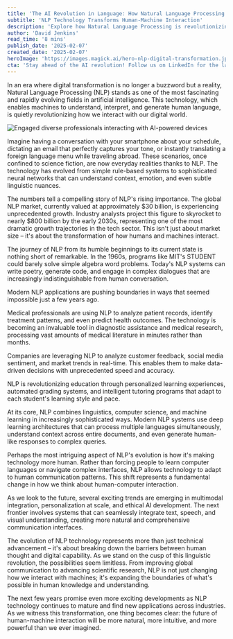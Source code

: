 ```yaml
---
title: 'The AI Revolution in Language: How Natural Language Processing is Reshaping Our Digital World'
subtitle: 'NLP Technology Transforms Human-Machine Interaction'
description: 'Explore how Natural Language Processing is revolutionizing digital interactions, enhancing communication and offering unprecedented market potential with predictions of a $800 billion market by the early 2030s.'
author: 'David Jenkins'
read_time: '8 mins'
publish_date: '2025-02-07'
created_date: '2025-02-07'
heroImage: 'https://images.magick.ai/hero-nlp-digital-transformation.jpg'
cta: 'Stay ahead of the AI revolution! Follow us on LinkedIn for the latest insights on NLP and emerging technologies shaping our digital future.'
---
```


In an era where digital transformation is no longer a buzzword but a reality, Natural Language Processing (NLP) stands as one of the most fascinating and rapidly evolving fields in artificial intelligence. This technology, which enables machines to understand, interpret, and generate human language, is quietly revolutionizing how we interact with our digital world.

![Engaged diverse professionals interacting with AI-powered devices](https://i.magick.ai/PIXE/1738985667235_magick_img.webp)

Imagine having a conversation with your smartphone about your schedule, dictating an email that perfectly captures your tone, or instantly translating a foreign language menu while traveling abroad. These scenarios, once confined to science fiction, are now everyday realities thanks to NLP. The technology has evolved from simple rule-based systems to sophisticated neural networks that can understand context, emotion, and even subtle linguistic nuances.

The numbers tell a compelling story of NLP's rising importance. The global NLP market, currently valued at approximately $30 billion, is experiencing unprecedented growth. Industry analysts project this figure to skyrocket to nearly $800 billion by the early 2030s, representing one of the most dramatic growth trajectories in the tech sector. This isn't just about market size – it's about the transformation of how humans and machines interact.

The journey of NLP from its humble beginnings to its current state is nothing short of remarkable. In the 1960s, programs like MIT's STUDENT could barely solve simple algebra word problems. Today's NLP systems can write poetry, generate code, and engage in complex dialogues that are increasingly indistinguishable from human conversation.

Modern NLP applications are pushing boundaries in ways that seemed impossible just a few years ago.

Medical professionals are using NLP to analyze patient records, identify treatment patterns, and even predict health outcomes. The technology is becoming an invaluable tool in diagnostic assistance and medical research, processing vast amounts of medical literature in minutes rather than months.

Companies are leveraging NLP to analyze customer feedback, social media sentiment, and market trends in real-time. This enables them to make data-driven decisions with unprecedented speed and accuracy.

NLP is revolutionizing education through personalized learning experiences, automated grading systems, and intelligent tutoring programs that adapt to each student's learning style and pace.

At its core, NLP combines linguistics, computer science, and machine learning in increasingly sophisticated ways. Modern NLP systems use deep learning architectures that can process multiple languages simultaneously, understand context across entire documents, and even generate human-like responses to complex queries.

Perhaps the most intriguing aspect of NLP's evolution is how it's making technology more human. Rather than forcing people to learn computer languages or navigate complex interfaces, NLP allows technology to adapt to human communication patterns. This shift represents a fundamental change in how we think about human-computer interaction.

As we look to the future, several exciting trends are emerging in multimodal integration, personalization at scale, and ethical AI development. The next frontier involves systems that can seamlessly integrate text, speech, and visual understanding, creating more natural and comprehensive communication interfaces.

The evolution of NLP technology represents more than just technical advancement – it's about breaking down the barriers between human thought and digital capability. As we stand on the cusp of this linguistic revolution, the possibilities seem limitless. From improving global communication to advancing scientific research, NLP is not just changing how we interact with machines; it's expanding the boundaries of what's possible in human knowledge and understanding.

The next few years promise even more exciting developments as NLP technology continues to mature and find new applications across industries. As we witness this transformation, one thing becomes clear: the future of human-machine interaction will be more natural, more intuitive, and more powerful than we ever imagined.